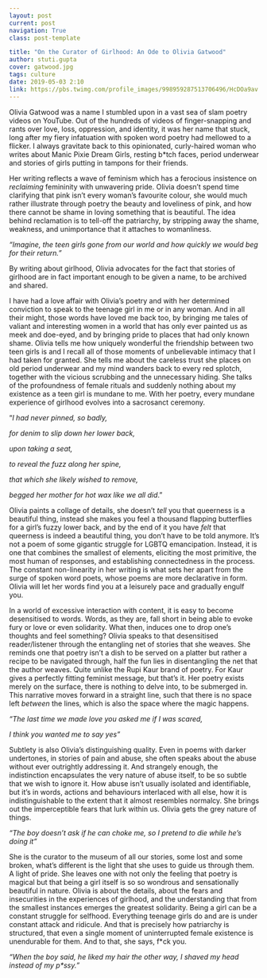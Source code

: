 ```yaml
---
layout: post
current: post
navigation: True
class: post-template

title: "On the Curator of Girlhood: An Ode to Olivia Gatwood"
author: stuti.gupta
cover: gatwood.jpg
tags: culture
date: 2019-05-03 2:10
link: https://pbs.twimg.com/profile_images/998959287513706496/HcDOa9av.jpg
---
```

Olivia Gatwood was a name I stumbled upon in a vast sea of slam poetry videos on
YouTube. Out of the hundreds of videos of finger-snapping and rants over love,
loss, oppression, and identity, it was her name that stuck, long after my fiery
infatuation with spoken word poetry had mellowed to a flicker. I always
gravitate back to this opinionated, curly-haired woman who writes about Manic
Pixie Dream Girls, resting b\*tch faces, period underwear and stories of girls
putting in tampons for their friends.

Her writing reflects a wave of feminism which has a ferocious insistence on
*reclaiming* femininity with unwavering pride. Olivia doesn’t spend time
clarifying that pink isn’t every woman’s favourite colour, she would much rather
illustrate through poetry the beauty and loveliness of pink, and how there
cannot be shame in loving something that is beautiful. The idea behind
reclamation is to tell-off the patriarchy, by stripping away the shame,
weakness, and unimportance that it attaches to womanliness.

*“Imagine, the teen girls gone from our world and how quickly we would beg for
their return.”*

By writing about girlhood, Olivia advocates for the fact that stories of
girlhood are in fact important enough to be given a name, to be archived and
shared.

I have had a love affair with Olivia’s poetry and with her determined conviction
to speak to the teenage girl in me or in any woman. And in all their might,
those words have loved me back too, by bringing me tales of valiant and
interesting women in a world that has only ever painted us as meek and doe-eyed,
and by bringing pride to places that had only known shame. Olivia tells me how
uniquely wonderful the friendship between two teen girls is and I recall all of
those moments of unbelievable intimacy that I had taken for granted. She tells
me about the careless trust she places on old period underwear and my mind
wanders back to every red splotch, together with the vicious scrubbing and the
unnecessary hiding. She talks of the profoundness of female rituals and suddenly
nothing about my existence as a teen girl is mundane to me. With her poetry,
every mundane experience of girlhood evolves into a sacrosanct ceremony.

“*I had never pinned, so badly,*

*for denim to slip down her lower back,*

*upon taking a seat,*

*to reveal the fuzz along her spine,*

*that which she likely wished to remove,*

*begged her mother for hot wax like we all did*.”

Olivia paints a collage of details, she doesn’t *tell* you that queerness is a
beautiful thing, instead she makes you feel a thousand flapping butterflies for
a girl’s fuzzy lower back, and by the end of it you have *felt* that queerness
is indeed a beautiful thing, you don’t have to be told anymore. It’s not a poem
of some gigantic struggle for LGBTQ emancipation. Instead, it is one that
combines the smallest of elements, eliciting the most primitive, the most human
of responses, and establishing connectedness in the process. The constant
non-linearity in her writing is what sets her apart from the surge of spoken
word poets, whose poems are more declarative in form. Olivia will let her words
find you at a leisurely pace and gradually engulf you.

In a world of excessive interaction with content, it is easy to become
desensitised to words. Words, as they are, fall short in being able to evoke
fury or love or even solidarity. What then, induces one to drop one’s thoughts
and feel something? Olivia speaks to that desensitised reader/listener through
the entangling net of stories that she weaves. She reminds one that poetry isn’t
a dish to be served on a platter but rather a recipe to be navigated through,
half the fun lies in disentangling the net that the author weaves. Quite unlike
the Rupi Kaur brand of poetry. For Kaur gives a perfectly fitting feminist
message, but that’s it. Her poetry exists merely on the surface, there is
nothing to delve into, to be submerged in. This narrative moves forward in a
straight line, such that there is no space left *between* the lines, which is
also the space where the magic happens.

*“The last time we made love you asked me if I was scared,*

*I think you wanted me to say yes”*

Subtlety is also Olivia’s distinguishing quality. Even in poems with darker
undertones, in stories of pain and abuse, she often speaks about the abuse
without ever outrightly addressing it. And strangely enough, the indistinction
encapsulates the very nature of abuse itself, to be so subtle that we wish to
ignore it. How abuse isn’t usually isolated and identifiable, but it’s in words,
actions and behaviours interlaced with all else, how it is indistinguishable to
the extent that it almost resembles normalcy. She brings out the imperceptible
fears that lurk within us. Olivia gets the grey nature of things.

*“The boy doesn’t ask if he can choke me, so I pretend to die while he’s doing
it”*

She is the curator to the museum of all our stories, some lost and some broken,
what’s different is the light that she uses to guide us through them. A light of
pride. She leaves one with not only the feeling that poetry is magical but that
being a girl itself is so so wondrous and sensationally beautiful in nature.
Olivia is about the details, about the fears and insecurities in the experiences
of girlhood, and the understanding that from the smallest instances emerges the
greatest solidarity. Being a girl can be a constant struggle for selfhood.
Everything teenage girls do and are is under constant attack and ridicule. And
that is precisely how patriarchy is structured, that even a single moment of
uninterrupted female existence is unendurable for them. And to that, she says,
f\*ck you.

*“When the boy said, he liked my hair the other way, I shaved my head instead of
my p\*ssy.”*
